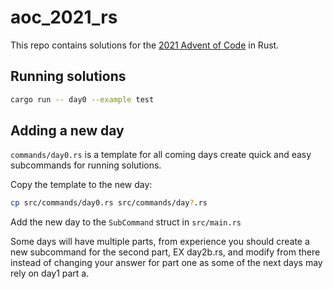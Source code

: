 # aoc_2021_rs

This repo contains solutions for the [2021 Advent of Code](https://adventofcode.com/) in Rust.

## Running solutions

```bash
cargo run -- day0 --example test
```

## Adding a new day

`commands/day0.rs` is a template for all coming days create quick and easy subcommands for running solutions.

Copy the template to the new day:

```bash
cp src/commands/day0.rs src/commands/day?.rs
```

Add the new day to the `SubCommand` struct in `src/main.rs`

Some days will have multiple parts, from experience you should create a new subcommand for the second part, EX day2b.rs, and modify from there instead of changing your answer for part one as some of the next days may rely on day1 part a.
